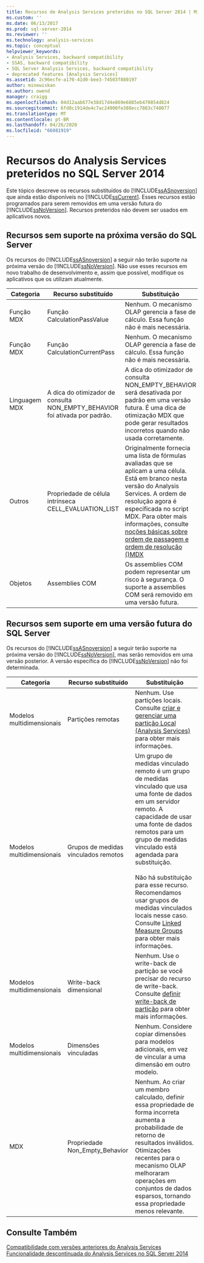 ```yaml
---
title: Recursos de Analysis Services preteridos no SQL Server 2014 | Microsoft Docs
ms.custom: ''
ms.date: 06/13/2017
ms.prod: sql-server-2014
ms.reviewer: ''
ms.technology: analysis-services
ms.topic: conceptual
helpviewer_keywords:
- Analysis Services, backward compatibility
- SSAS, backward compatibility
- SQL Server Analysis Services, backward compatibility
- deprecated features [Analysis Services]
ms.assetid: 2c96ecfe-a170-41d0-bee3-74503f880197
author: minewiskan
ms.author: owend
manager: craigg
ms.openlocfilehash: 04d12aab677e38d17d4e869e6885eb470854d824
ms.sourcegitcommit: 6fd8c1914de4c7ac24900fe388ecc7883c740077
ms.translationtype: MT
ms.contentlocale: pt-BR
ms.lasthandoff: 04/26/2020
ms.locfileid: "66081919"
---
```

# <a name="deprecated-analysis-services-features-in-sql-server-2014"></a>Recursos do Analysis Services preteridos no SQL Server 2014
  Este tópico descreve os recursos substituídos do [!INCLUDE[ssASnoversion](../includes/ssasnoversion-md.md)] que ainda estão disponíveis no [!INCLUDE[ssCurrent](../includes/sscurrent-md.md)]. Esses recursos estão programados para serem removidos em uma versão futura do [!INCLUDE[ssNoVersion](../includes/ssnoversion-md.md)]. Recursos preteridos não devem ser usados em aplicativos novos.  
  
## <a name="features-not-supported-in-the-next-version-of-sql-server"></a>Recursos sem suporte na próxima versão do SQL Server  
 Os recursos do [!INCLUDE[ssASnoversion](../includes/ssasnoversion-md.md)] a seguir não terão suporte na próxima versão do [!INCLUDE[ssNoVersion](../includes/ssnoversion-md.md)]. Não use esses recursos em novo trabalho de desenvolvimento e, assim que possível, modifique os aplicativos que os utilizam atualmente.  
  
|Categoria|Recurso substituído|Substituição|  
|--------------|------------------------|-----------------|  
|Função MDX|Função CalculationPassValue|Nenhum. O mecanismo OLAP gerencia a fase de cálculo. Essa função não é mais necessária.|  
|Função MDX|Função CalculationCurrentPass|Nenhum. O mecanismo OLAP gerencia a fase de cálculo. Essa função não é mais necessária.|  
|Linguagem MDX|A dica do otimizador de consulta NON_EMPTY_BEHAVIOR foi ativada por padrão.|A dica do otimizador de consulta NON_EMPTY_BEHAVIOR será desativada por padrão em uma versão futura. É uma dica de otimização MDX que pode gerar resultados incorretos quando não usada corretamente.|  
|Outros|Propriedade de célula intrínseca CELL_EVALUATION_LIST|Originalmente fornecia uma lista de fórmulas avaliadas que se aplicam a uma célula. Está em branco nesta versão do Analysis Services.  A ordem de resolução agora é especificada no script MDX. Para obter mais informações, consulte [noções básicas sobre ordem de passagem e ordem de resolução &#40;&#41;MDX](multidimensional-models/mdx/mdx-data-manipulation-understanding-pass-order-and-solve-order.md)|  
|Objetos|Assemblies COM|Os assemblies COM podem representar um risco à segurança. O suporte a assemblies COM será removido em uma versão futura.|  
  
## <a name="features-not-supported-in-a-future-version-of-sql-server"></a>Recursos sem suporte em uma versão futura do SQL Server  
 Os recursos do [!INCLUDE[ssASnoversion](../includes/ssasnoversion-md.md)] a seguir terão suporte na próxima versão do [!INCLUDE[ssNoVersion](../includes/ssnoversion-md.md)], mas serão removidos em uma versão posterior. A versão específica do [!INCLUDE[ssNoVersion](../includes/ssnoversion-md.md)] não foi determinada.  
  
|Categoria|Recurso substituído|Substituição|  
|--------------|------------------------|-----------------|  
|Modelos multidimensionais|Partições remotas|Nenhum. Use partições locais. Consulte [criar e gerenciar uma partição Local &#40;Analysis Services&#41;](multidimensional-models/create-and-manage-a-local-partition-analysis-services.md) para obter mais informações.|  
|Modelos multidimensionais|Grupos de medidas vinculados remotos|Um grupo de medidas vinculado remoto é um grupo de medidas vinculado que usa uma fonte de dados em um servidor remoto. A capacidade de usar uma fonte de dados remotos para um grupo de medidas vinculado está agendada para substituição.<br /><br /> Não há substituição para esse recurso. Recomendamos usar grupos de medidas vinculados locais nesse caso. Consulte [Linked Measure Groups](multidimensional-models/linked-measure-groups.md) para obter mais informações.|  
|Modelos multidimensionais|Write-back dimensional|Nenhum. Use o write-back de partição se você precisar do recurso de write-back. Consulte [definir write-back de partição](multidimensional-models/set-partition-writeback.md) para obter mais informações.|  
|Modelos multidimensionais|Dimensões vinculadas|Nenhum. Considere copiar dimensões para modelos adicionais, em vez de vincular a uma dimensão em outro modelo.|  
|MDX|Propriedade Non_Empty_Behavior|Nenhum. Ao criar um membro calculado, definir essa propriedade de forma incorreta aumenta a probabilidade de retorno de resultados inválidos. Otimizações recentes para o mecanismo OLAP melhoraram operações em conjuntos de dados esparsos, tornando essa propriedade menos relevante.|  
  
## <a name="see-also"></a>Consulte Também  
 [Compatibilidade com versões anteriores do Analysis Services](analysis-services-backward-compatibility.md)   
 [Funcionalidade descontinuada do Analysis Services no SQL Server 2014](discontinued-analysis-services-functionality-in-sql-server-2014.md)  
  
  
